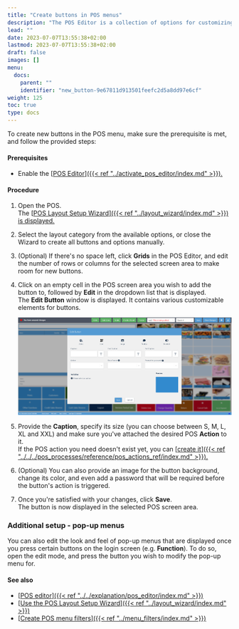 ```yaml
---
title: "Create buttons in POS menus"
description: "The POS Editor is a collection of options for customizing the POS screen, located in the ribbon up-top. You can also use it to create new buttons in the POS"
lead: ""
date: 2023-07-07T13:55:38+02:00
lastmod: 2023-07-07T13:55:38+02:00
draft: false
images: []
menu:
  docs:
    parent: ""
    identifier: "new_button-9e67811d913501feefc2d5a8dd97e6cf"
weight: 125
toc: true
type: docs
---
```


To create new buttons in the POS menu, make sure the prerequisite is met, and follow the provided steps:

#### Prerequisites

- Enable the [<ins>POS Editor<ins>]({{< ref "../activate_pos_editor/index.md" >}}).

#### Procedure

1. Open the POS.      
   The [<ins>POS Layout Setup Wizard<ins>]({{< ref "../layout_wizard/index.md" >}}) is displayed.
2. Select the layout category from the available options, or close the Wizard to create all buttons and options manually.
3. (Optional) If there's no space left, click **Grids** in the POS Editor, and edit the number of rows or columns for the selected screen area to make room for new buttons.
4. Click on an empty cell in the POS screen area you wish to add the button to, followed by **Edit** in the dropdown list that is displayed.     
   The **Edit Button** window is displayed. It contains various customizable elements for buttons.     

   ![new_button](Images/new_button.PNG)

5. Provide the **Caption**, specify its size (you can choose between S, M, L, XL and XXL) and make sure you've attached the desired POS **Action** to it.     
   If the POS action you need doesn't exist yet, you can [<ins>create it<ins>]({{< ref "../../../pos_processes/reference/pos_actions_ref/index.md" >}}).
6. (Optional) You can also provide an image for the button background, change its color, and even add a password that will be required before the button's action is triggered.
7. Once you're satisfied with your changes, click **Save**.    
   The button is now displayed in the selected POS screen area.

### Additional setup - pop-up menus

You can also edit the look and feel of pop-up menus that are displayed once you press certain buttons on the login screen (e.g. **Function**). To do so, open the edit mode, and press the button you wish to modify the pop-up menu for. 

#### See also

- [<ins>POS editor<ins>]({{< ref "../../explanation/pos_editor/index.md" >}})
- [<ins>Use the POS Layout Setup Wizard<ins>]({{< ref "../layout_wizard/index.md" >}})
- [<ins>Create POS menu filters<ins>]({{< ref "../menu_filters/index.md" >}})